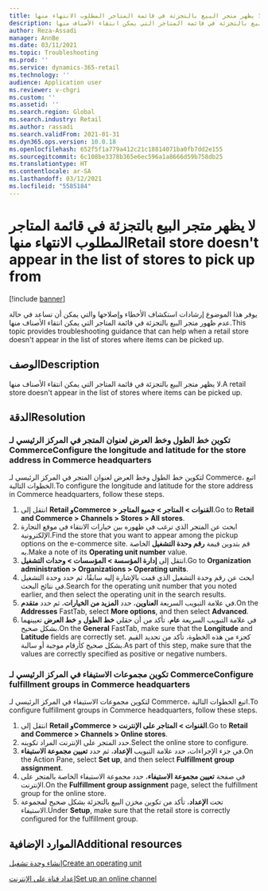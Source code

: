 ```yaml
---
title: لا يظهر متجر البيع بالتجزئة في قائمة المتاجر المطلوب الانتهاء منها
description: يوفر هذا الموضوع إرشادات استكشاف الأخطاء وإصلاحها والتي يمكن أن تساعد في حالة عدم ظهور متجر البيع بالتجزئة في قائمة المتاجر التي يمكن انتقاء الأصناف منها.
author: Reza-Assadi
manager: AnnBe
ms.date: 03/11/2021
ms.topic: Troubleshooting
ms.prod: ''
ms.service: dynamics-365-retail
ms.technology: ''
audience: Application user
ms.reviewer: v-chgri
ms.custom: ''
ms.assetid: ''
ms.search.region: Global
ms.search.industry: Retail
ms.author: rassadi
ms.search.validFrom: 2021-01-31
ms.dyn365.ops.version: 10.0.18
ms.openlocfilehash: 652f5f1a779a412c21c18814071ba0fb7dd2e155
ms.sourcegitcommit: 6c108be3378b365e6ec596a1a8666d59b758db25
ms.translationtype: HT
ms.contentlocale: ar-SA
ms.lasthandoff: 03/12/2021
ms.locfileid: "5585184"
---
```

# <a name="retail-store-doesnt-appear-in-the-list-of-stores-to-pick-up-from"></a><span data-ttu-id="efdc8-103">لا يظهر متجر البيع بالتجزئة في قائمة المتاجر المطلوب الانتهاء منها</span><span class="sxs-lookup"><span data-stu-id="efdc8-103">Retail store doesn't appear in the list of stores to pick up from</span></span>

[!include [banner](../../includes/banner.md)]

<span data-ttu-id="efdc8-104">يوفر هذا الموضوع إرشادات استكشاف الأخطاء وإصلاحها والتي يمكن أن تساعد في حالة عدم ظهور متجر البيع بالتجزئة في قائمة المتاجر التي يمكن انتقاء الأصناف منها.</span><span class="sxs-lookup"><span data-stu-id="efdc8-104">This topic provides troubleshooting guidance that can help when a retail store doesn't appear in the list of stores where items can be picked up.</span></span>

## <a name="description"></a><span data-ttu-id="efdc8-105">الوصف</span><span class="sxs-lookup"><span data-stu-id="efdc8-105">Description</span></span>

<span data-ttu-id="efdc8-106">لا يظهر متجر البيع بالتجزئة في قائمة المتاجر التي يمكن انتقاء الأصناف منها.</span><span class="sxs-lookup"><span data-stu-id="efdc8-106">A retail store doesn't appear in the list of stores where items can be picked up.</span></span>

## <a name="resolution"></a><span data-ttu-id="efdc8-107">الدقة</span><span class="sxs-lookup"><span data-stu-id="efdc8-107">Resolution</span></span>

### <a name="configure-the-longitude-and-latitude-for-the-store-address-in-commerce-headquarters"></a><span data-ttu-id="efdc8-108">تكوين خط الطول وخط العرض لعنوان المتجر في المركز الرئيسي لـ Commerce</span><span class="sxs-lookup"><span data-stu-id="efdc8-108">Configure the longitude and latitude for the store address in Commerce headquarters</span></span>

<span data-ttu-id="efdc8-109">لتكوين خط الطول وخط العرض لعنوان المتجر في المركز الرئيسي لـ Commerce، اتبع الخطوات التالية.</span><span class="sxs-lookup"><span data-stu-id="efdc8-109">To configure the longitude and latitude for the store address in Commerce headquarters, follow these steps.</span></span>

1. <span data-ttu-id="efdc8-110">انتقل إلى **Retail وCommerce \> القنوات \> المتاجر \> جميع المتاجر**.</span><span class="sxs-lookup"><span data-stu-id="efdc8-110">Go to **Retail and Commerce \> Channels \> Stores \> All stores**.</span></span>
1. <span data-ttu-id="efdc8-111">ابحث عن المتجر الذي ترغب في ظهوره بين خيارات الانتقاء في موقع التجارة الإلكترونية.</span><span class="sxs-lookup"><span data-stu-id="efdc8-111">Find the store that you want to appear among the pickup options on the e-commerce site.</span></span> <span data-ttu-id="efdc8-112">قم بتدوين قيمة **رقم وحدة التشغيل** الخاصة به.</span><span class="sxs-lookup"><span data-stu-id="efdc8-112">Make a note of its **Operating unit number** value.</span></span>
1. <span data-ttu-id="efdc8-113">انتقل إلى **إدارة المؤسسة \> المؤسسات \> وحدات التشغيل**.</span><span class="sxs-lookup"><span data-stu-id="efdc8-113">Go to **Organization administration \> Organizations \> Operating units**.</span></span>
1. <span data-ttu-id="efdc8-114">ابحث عن رقم وحدة التشغيل الذي قمت بالإشارة إليه سابقًا، ثم حدد وحدة التشغيل في نتائج البحث.</span><span class="sxs-lookup"><span data-stu-id="efdc8-114">Search for the operating unit number that you noted earlier, and then select the operating unit in the search results.</span></span>
1. <span data-ttu-id="efdc8-115">في علامة التبويب السريعة **العناوين**، حدد **المزيد من الخيارات**، ثم حدد **متقدم**.</span><span class="sxs-lookup"><span data-stu-id="efdc8-115">On the **Addresses** FastTab, select **More options**, and then select **Advanced**.</span></span>
1. <span data-ttu-id="efdc8-116">في علامة التبويب السريعة **عام**، تأكد من أن حقلي **خط الطول** و **خط العرض** تعيينهما بشكل صحيح.</span><span class="sxs-lookup"><span data-stu-id="efdc8-116">On the **General** FastTab, make sure that the **Longitude** and **Latitude** fields are correctly set.</span></span> <span data-ttu-id="efdc8-117">كجزء من هذه الخطوة، تأكد من تحديد القيم بشكل صحيح كأرقام موجبة أو سالبة.</span><span class="sxs-lookup"><span data-stu-id="efdc8-117">As part of this step, make sure that the values are correctly specified as positive or negative numbers.</span></span>

### <a name="configure-fulfillment-groups-in-commerce-headquarters"></a><span data-ttu-id="efdc8-118">تكوين مجموعات الاستيفاء في المركز الرئيسي لـ Commerce</span><span class="sxs-lookup"><span data-stu-id="efdc8-118">Configure fulfillment groups in Commerce headquarters</span></span>

<span data-ttu-id="efdc8-119">لتكوين مجموعات الاستيفاء في المركز الرئيسي لـ Commerce، اتبع الخطوات التالية.</span><span class="sxs-lookup"><span data-stu-id="efdc8-119">To configure fulfillment groups in Commerce headquarters, follow these steps.</span></span>

1. <span data-ttu-id="efdc8-120">انتقل إلى **Retail وCommerce \> القنوات \> المتاجر على الإنترنت**.</span><span class="sxs-lookup"><span data-stu-id="efdc8-120">Go to **Retail and Commerce \> Channels \> Online stores**.</span></span>
1. <span data-ttu-id="efdc8-121">حدد المتجر على الإنترنت المراد تكوينه.</span><span class="sxs-lookup"><span data-stu-id="efdc8-121">Select the online store to configure.</span></span>
1. <span data-ttu-id="efdc8-122">في جزء الإجراءات، حدد علامة التبويب **الإعداد**، ثم حدد **تعيين مجموعة الاستيفاء**.</span><span class="sxs-lookup"><span data-stu-id="efdc8-122">On the Action Pane, select **Set up**, and then select **Fulfillment group assignment**.</span></span>
1. <span data-ttu-id="efdc8-123">في صفحة **تعيين مجموعة الاستيفاء**، حدد مجموعة الاستيفاء الخاصة بالمتجر على الإنترنت.</span><span class="sxs-lookup"><span data-stu-id="efdc8-123">On the **Fulfillment group assignment** page, select the fulfillment group for the online store.</span></span>
1. <span data-ttu-id="efdc8-124">تحت **الإعداد**، تأكد من تكوين مخزن البيع بالتجزئة بشكل صحيح لمجموعة الاستيفاء.</span><span class="sxs-lookup"><span data-stu-id="efdc8-124">Under **Setup**, make sure that the retail store is correctly configured for the fulfillment group.</span></span>

## <a name="additional-resources"></a><span data-ttu-id="efdc8-125">الموارد الإضافية</span><span class="sxs-lookup"><span data-stu-id="efdc8-125">Additional resources</span></span> 

[<span data-ttu-id="efdc8-126">إنشاء وحدة تشغيل</span><span class="sxs-lookup"><span data-stu-id="efdc8-126">Create an operating unit</span></span>](https://docs.microsoft.com/dynamics365/fin-ops-core/fin-ops/organization-administration/tasks/create-operating-unit)

[<span data-ttu-id="efdc8-127">إعداد قناة على الإنترنت</span><span class="sxs-lookup"><span data-stu-id="efdc8-127">Set up an online channel</span></span>](../channel-setup-online.md)
